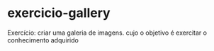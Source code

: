 # exercicio-gallery
Exercício: criar uma galeria de imagens. cujo o objetivo é exercitar o conhecimento adquirido
